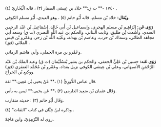 ١٧٤٠ -** ت ق:** خلاد بن عِيسَى الصفار (٣) ، قاله الْبُخَارِيّ (٤) .

**ويُقال:** خلاد بْن مسلم، قاله أَبُو حاتم (٥) ، وهو العبدي، أَبُو مسلم الكوفي.

**رَوَى عَن:** إِبْرَاهِيم بْن مسلم الهجري، وإسماعيل بْن أَبي خَالِد، إِسْمَاعِيل بْن عَبْد الرحمن السدي، وأشعث بْن طليق، وثابت البناني، والحكم بن عَبد اللَّهِ النصري (ت ق) وسعد أبي مجاهد الطائي، وسماك بْن حرب، وعاصم بْن بهدلة، وعُبَيد اللَّه بْن زحر، وعَمْرو بْن قيس الملائي (فق) .

وعَمْرو بن مرة الجملي، وأبي هاشم الرماني.

**رَوَى عَنه:** حسين بْن عَلِيٍّ الجعفي، والحكم بن بشير بْنسُلَيْمان (ت ق) وعبد الملك بْن عَبْد الرَّحْمَنِ الأصبهاني، وعلي بْن عِيسَى الكوفي نزيل بغداد، وعَمْرو بْن مُحَمَّد العنقزي (فق) ووكيع بْن الجراح.

قال عباس الدُّورِيُّ (١) ،** عَنْ يحيى بْن مَعِين:** ثقة.

وَقَال عثمان بْن سَعِيد الدارمي (٢) ،** عَن يحيى:** ليس به بأس.

وَقَال أَبُو حاتم (٣) : حديثه متقارب.

وذكره ابنُ حِبَّان في كتاب "الثقات" (٤) .

روى له التِّرْمِذِيّ، وابن مَاجَهْ.